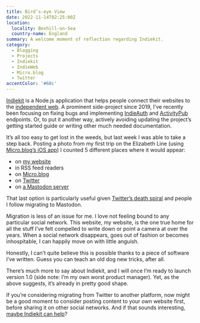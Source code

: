 ```yaml
---
title: Bird’s-eye View
date: 2022-11-14T02:25:00Z
location:
  locality: Bexhill-on-Sea
  country-name: England
summary: A welcome moment of reflection regarding Indiekit.
category:
  - Blogging
  - Projects
  - Indiekit
  - IndieWeb
  - Micro.blog
  - Twitter
accentColor: '#60c'
---
```


[Indiekit][1] is a Node.js application that helps people connect their websites to the [independent web][2]. A prominent side-project since 2019, I’ve recently been focusing on fixing bugs and implementing [IndieAuth][3] and [ActivityPub][4] endpoints. Or, to put it another way, actively avoiding updating the project’s getting started guide or writing other much needed documentation.

It’s all too easy to get lost in the weeds, but last week I was able to take a step back. Posting a photo from my first trip on the Elizabeth Line (using [Micro.blog’s iOS app][5]) I counted 5 different places where it would appear:

* on [my website][6]
* in RSS feed readers
* on [Micro.blog][7]
* on [Twitter][8]
* on [a Mastodon server][9]

That last option is particularly useful given [Twitter’s death spiral][10] and people I follow migrating to Mastodon.

Migration is less of an issue for me. I love not feeling bound to any particular social network. This website, my website, is the one true home for all the stuff I’ve felt compelled to write down or point a camera at over the years. When a social network disappears, goes out of fashion or becomes inhospitable, I can happily move on with little anguish.

Honestly, I can’t quite believe this is possible thanks to a piece of software I’ve written. Guess you can teach an old dog new tricks, after all.

There’s much more to say about Indiekit, and I will once I’m ready to launch version 1.0 (side note: I’m my own worst product manager). Yet, as the above suggests, it’s already in pretty good shape.

If you’re considering migrating from Twitter to another platform, now might be a good moment to consider posting content to your own website first, before sharing it on other social networks. And if that sounds interesting, [maybe Indiekit can help][1]?

[1]: https://getindiekit.com
[2]: https://indieweb.org
[3]: https://indieauth.spec.indieweb.org
[4]: https://www.w3.org/TR/activitypub
[5]: https://apps.apple.com/gb/app/micro-blog/id1253201335
[6]: /photos/1668034491/
[7]: https://micro.blog/paulrobertlloyd
[8]: https://twitter.com/paulrobertlloyd/status/1590478628868874240
[9]: https://mastodon.social/@paulrobertlloyd/109316317363676243
[10]: https://www.nytimes.com/2022/11/11/technology/elon-musk-twitter-takeover.html
